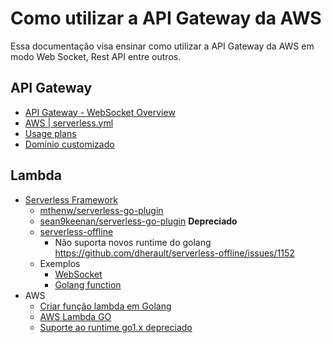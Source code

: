 # Como utilizar a API Gateway da AWS

Essa documentação visa ensinar como utilizar a API Gateway da AWS em modo Web Socket, Rest API entre outros.

## API Gateway

- [API Gateway - WebSocket Overview](https://docs.aws.amazon.com/apigateway/latest/developerguide/apigateway-websocket-api-overview.html)
- [AWS | serverless.yml](https://www.serverless.com/framework/docs/providers/aws/guide/serverless.yml)
- [Usage plans](https://docs.aws.amazon.com/apigateway/latest/developerguide/api-gateway-api-usage-plans.html)
- [Domínio customizado](https://docs.aws.amazon.com/apigateway/latest/developerguide/how-to-custom-domains.html)

## Lambda

- [Serverless Framework](https://www.serverless.com/framework/docs)
  - [mthenw/serverless-go-plugin](https://github.com/mthenw/serverless-go-plugin)
  - [sean9keenan/serverless-go-plugin](https://github.com/sean9keenan/serverless-go-build) **Depreciado**
  - [serverless-offline](https://github.com/dherault/serverless-offline)
    - Não suporta novos runtime do golang <https://github.com/dherault/serverless-offline/issues/1152>
  - Exemplos
    - [WebSocket](https://www.serverless.com/framework/docs/providers/aws/events/websocket)
    - [Golang function](https://www.serverless.com/blog/framework-example-golang-lambda-support)
- AWS
  - [Criar função lambda em Golang](https://docs.aws.amazon.com/pt_br/lambda/latest/dg/lambda-golang.html)
  - [AWS Lambda GO](https://github.com/aws/aws-lambda-go)
  - [Suporte ao runtime go1.x depreciado](https://aws.amazon.com/pt/blogs/compute/migrating-aws-lambda-functions-from-the-go1-x-runtime-to-the-custom-runtime-on-amazon-linux-2/)